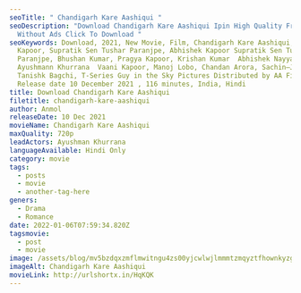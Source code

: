 ```yaml
---
seoTitle: " Chandigarh Kare Aashiqui "
seoDescription: "Download Chandigarh Kare Aashiqui Ipin High Quality Free
  Without Ads Click To Download "
seoKeywords: Download, 2021, New Movie, Film, Chandigarh Kare Aashiqui, Abhishek
  Kapoor, Supratik Sen Tushar Paranjpe, Abhishek Kapoor Supratik Sen Tushar
  Paranjpe, Bhushan Kumar, Pragya Kapoor, Krishan Kumar  Abhishek Nayyar,
  Ayushmann Khurrana  Vaani Kapoor, Manoj Lobo, Chandan Arora, Sachin–Jigar
  Tanishk Bagchi, T-Series Guy in the Sky Pictures Distributed by AA Films
  Release date 10 December 2021 , 116 minutes, India, Hindi
title: Download Chandigarh Kare Aashiqui
filetitle: chandigarh-kare-aashiqui
author: Anmol
releaseDate: 10 Dec 2021
movieName: Chandigarh Kare Aashiqui
maxQuality: 720p
leadActors: Ayushman Khurrana
languageAvailable: Hindi Only
category: movie
tags:
  - posts
  - movie
  - another-tag-here
geners:
  - Drama
  - Romance
date: 2022-01-06T07:59:34.820Z
tagsmovie:
  - post
  - movie
image: /assets/blog/mv5bzdqxzmflmwitngu4zs00yjcwlwjlmmmtzmqyztfhownkyzg5xkeyxkfqcgdeqxvymti1ndeyntm5._v1_.jpg
imageAlt: Chandigarh Kare Aashiqui
movieLink: http://urlshortx.in/HqKQK
---
```

